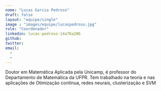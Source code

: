 ```yaml
---
nome: "Lucas Garcia Pedroso"
draft: false
layout: "equipe/single"
image : "images/equipe/lucaspedroso.jpg"
role: "Coordenador"
linkedin: lucas-pedroso-14a76a206
github: 
twitter: 
email:
  - 
  - 
---
```

Doutor em Matemática Aplicada pela Unicamp, é professor do Departamento de Matemática da UFPR. Tem trabalhado na teoria e nas aplicações de Otimização contínua, redes neurais, clusterização e SVM

